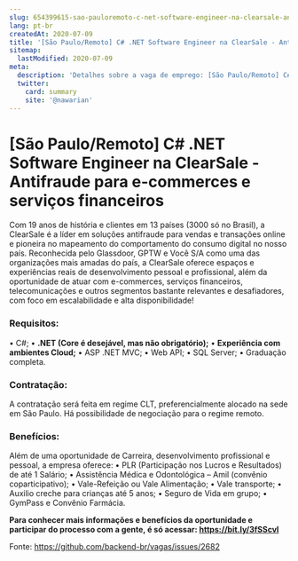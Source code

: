 ```yaml
---
slug: 654399615-sao-pauloremoto-c-net-software-engineer-na-clearsale-antifraude-para-e-commerces-e-servicos-financeiros
lang: pt-br
createdAt: 2020-07-09
title: '[São Paulo/Remoto] C# .NET Software Engineer na ClearSale - Antifraude para e-commerces e serviços financeiros - Vaga de Emprego'
sitemap:
  lastModified: 2020-07-09
meta:
  description: 'Detalhes sobre a vaga de emprego: [São Paulo/Remoto] C# .NET Software Engineer na ClearSale - Antifraude para e-commerces e serviços financeiros'
  twitter:
    card: summary
    site: '@nawarian'
---
```


# [São Paulo/Remoto] C# .NET Software Engineer na ClearSale - Antifraude para e-commerces e serviços financeiros

Com 19 anos de história e clientes em 13 países (3000 só no Brasil), a ClearSale é a líder em soluções antifraude para vendas e transações online e pioneira no mapeamento do comportamento do consumo digital no nosso país. Reconhecida pelo Glassdoor, GPTW e Você S/A como uma das organizações mais amadas do país, a ClearSale oferece espaços e experiências reais de desenvolvimento pessoal e profissional, além da oportunidade de atuar com e-commerces, serviços financeiros, telecomunicações e outros segmentos bastante relevantes e desafiadores, com foco em escalabilidade e alta disponibilidade!

### Requisitos:
• C#;
• **.NET (Core é desejável, mas não obrigatório);**
• **Experiência com ambientes Cloud;**
• ASP .NET MVC;
• Web API;
• SQL Server;
• Graduação completa.

### Contratação:
A contratação será feita em regime CLT, preferencialmente alocado na sede em São Paulo. Há possibilidade de negociação para o regime remoto.

### Benefícios:
Além de uma oportunidade de Carreira, desenvolvimento profissional e pessoal, a empresa oferece:
• PLR (Participação nos Lucros e Resultados) de até 1 Salário;
• Assistência Médica e Odontológica – Amil (convênio coparticipativo);
• Vale-Refeição ou Vale Alimentação;
• Vale transporte;
• Auxilio creche para crianças até 5 anos;
• Seguro de Vida em grupo;
• GymPass e Convênio Farmácia.

**Para conhecer mais informações e benefícios da oportunidade e participar do processo com a gente, é só acessar: https://bit.ly/3fSScvl**

Fonte: https://github.com/backend-br/vagas/issues/2682
